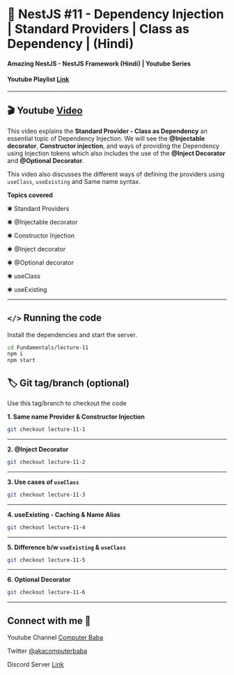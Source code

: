 # 📖 NestJS #11 - Dependency Injection | Standard Providers | Class as Dependency | (Hindi)

#### Amazing NestJS - NestJS Framework (Hindi) | Youtube Series

#### Youtube Playlist [Link](https://bit.ly/3titPk3)

---

## 🎬 Youtube [Video](https://youtu.be/Y24EkEgwnG0)

This video explains the **Standard Provider - Class as Dependency** an essential topic of Dependency Injection. We will see the **@Injectable decorator**, **Constructor injection**, and ways of providing the Dependency using Injection tokens which also includes the use of the **@Inject Decorator** and **@Optional Decorator**. 

This video also discusses the different ways of defining the providers using `useClass`, `useExisting` and Same name syntax.

**Topics covered**

✱ Standard Providers

✱ @Injectable decorator

✱ Constructor Injection

✱ @Inject decorator

✱ @Optional decorator

✱ useClass

✱ useExisting

---

## `</>` Running the code

Install the dependencies and start the server.

```sh
cd Fundamentals/lecture-11
npm i
npm start
```

## 🏷️ Git tag/branch (optional)

Use this tag/branch to checkout the code

**1. Same name Provider & Constructor Injection**

```sh
git checkout lecture-11-1
```

---

**2. @Inject Decorator**

```sh
git checkout lecture-11-2
```

---

**3. Use cases of `useClass`**

```sh
git checkout lecture-11-3
```

---

**4. useExisting - Caching & Name Alias**

```sh
git checkout lecture-11-4
```

---

**5. Difference b/w `useExisting` & `useClass`**

```sh
git checkout lecture-11-5
```

---

**6. Optional Decorator**

```sh
git checkout lecture-11-6
```

---

## Connect with me 👋

Youtube Channel [Computer Baba](https://www.youtube.com/c/ComputerBabaOfficial)

Twitter [@akacomputerbaba](https://twitter.com/akacomputerbaba)

Discord Server [Link](https://discord.gg/9V4VTDM)
